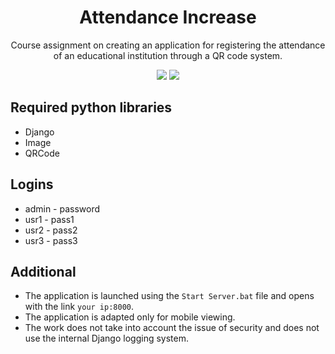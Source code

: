 <h1 align="center">Attendance Increase</h1>
<p align="center">Course assignment on creating an application for registering the attendance of an educational institution through a QR code system.</p>
<p align="center">
  <a href="#"><img src="https://img.shields.io/badge/Requires-Python%203.8+-orange"/></a>
  <a href="https://opensource.org/licenses/gpl-3.0.html"><img src="https://img.shields.io/github/license/ITDarkUFO/AlchemyCraft"/></a>
</p>

## Required python libraries
* Django
* Image
* QRCode

## Logins
* admin - password
* usr1 - pass1
* usr2 - pass2
* usr3 - pass3

## Additional
* The application is launched using the `Start Server.bat` file and opens with the link `your ip:8000`.
* The application is adapted only for mobile viewing.
* The work does not take into account the issue of security and does not use the internal Django logging system.
